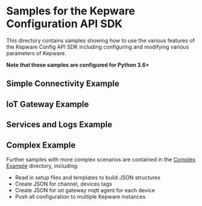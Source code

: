 # Samples for the Kepware Configuration API SDK

This directory contains samples showing how to use the various features of the Kepware Config API SDK including configuring and modifying various parameters of Kepware.

**Note that these samples are configured for Python 3.6+**

## Simple Connectivity Example

## IoT Gateway Example

## Services and Logs Example

## Complex Example

Further samples with more complex scenarios are contained in the [Complex Example](complex-example) directory, including:

* Read in setup files and templates to build JSON structures
* Create JSON for channel, devices tags
* Create JSON for iot gateway mqtt agent for each device
* Push all configuration to multiple Kepware instances
